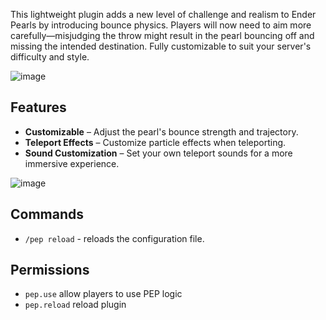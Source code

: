 This lightweight plugin adds a new level of challenge and realism to Ender Pearls by introducing bounce physics. 
Players will now need to aim more carefully—misjudging the throw might result in the pearl bouncing off and missing the intended destination.
Fully customizable to suit your server's difficulty and style.

![image](https://github.com/user-attachments/assets/9b628bd9-f92e-4d21-bf58-3f8039309d89)
## Features
- **Customizable** – Adjust the pearl's bounce strength and trajectory.
- **Teleport Effects** – Customize particle effects when teleporting.
- **Sound Customization** – Set your own teleport sounds for a more immersive experience.

![image](https://github.com/user-attachments/assets/31b13b0c-d8e2-4634-813e-280ae6d081d7)

## Commands
- `/pep reload` - reloads the configuration file.
## Permissions
- `pep.use` allow players to use PEP logic
- `pep.reload` reload plugin
